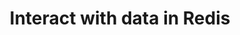 ---
title: "Interact with data in Redis"
linkTitle: "Interact with data"

weight: 35

description: >
    How to interact with data in Redis, including searching, querying, triggered functions, transactions, and pub/sub.
---